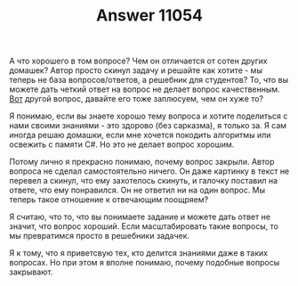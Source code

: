 ﻿---
title: "Answer 11054"
se.owner.user_id: 179763
se.owner.display_name: "tym32167"
se.owner.link: "https://ru.meta.stackoverflow.com/users/179763/tym32167"
se.answer_id: 11054
se.question_id: 10994
se.post_type: answer
se.is_accepted: False
---
<p>А что хорошего в том вопросе? Чем он отличается от сотен других домашек? Автор просто скинул задачу и решайте как хотите - мы теперь не база вопросов/ответов, а решебник для студентов?
То, что вы можете дать четкий ответ на вопрос не делает вопрос качественным. <a href="https://ru.stackoverflow.com/q/1203366/179763">Вот</a> другой вопрос, давайте его тоже заплюсуем, чем он хуже то?</p>
<p>Я понимаю, если вы знаете хорошо тему вопроса и хотите поделиться с нами своими знаниями - это здорово (без сарказма), я только за. Я сам иногда решаю домашки, если мне хочется покодить алгоритмы или освежить с памяти C#. Но это не делает вопрос хорошим.</p>
<p>Потому лично я прекрасно понимаю, почему вопрос закрыли. Автор вопроса не сделал самостоятельно ничего. Он даже картинку в текст не перевел а скинул, что ему захотелось скинуть, и галочку поставил на ответе, что ему понравился. Он не ответил ни на один вопрос. Мы теперь такое отношение к отвечающим поощряем?</p>
<p>Я считаю, что то, что вы понимаете задание и можете дать ответ не значит, что вопрос хороший. Если масштабировать такие вопросы, то мы превратимся просто в решебники задачек.</p>
<p>Я к тому, что я приветсвую тех, кто делится знаниями даже в таких вопросах. Но при этом я вполне понимаю, почему подобные вопросы закрывают.</p>
